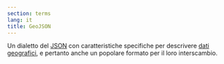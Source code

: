 ```yaml
---
section: terms
lang: it
title: GeoJSON
---
```


Un dialetto del [JSON](/glossary/it/json/) con caratteristiche specifiche per descrivere [dati geografici](/glossary/it/geodata/), e pertanto anche un popolare formato per il loro interscambio.
